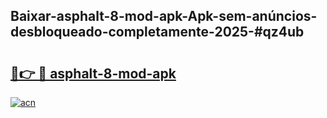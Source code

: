 ## Baixar-asphalt-8-mod-apk-Apk-sem-anúncios-desbloqueado-completamente-2025-#qz4ub

# <h2><a href="https://ainizakaria.my?title=asphalt-8-mod-apk&ref=20M">🔗👉 🔴 asphalt-8-mod-apk</a></h2>

[![acn](https://github.com/user-attachments/assets/0f9c940e-d8b0-45ae-aac7-cd30a18b3e1c)](https://ainizakaria.my?title=asphalt-8-mod-apk&ref=20M)

